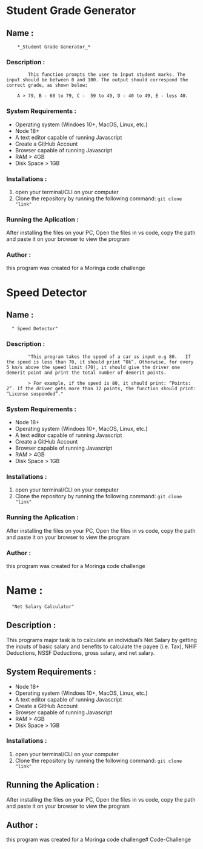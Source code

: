 # Student Grade Generator

## Name :
        *_Student Grade Generator_* 



### Description :    
            This function prompts the user to input student marks. The input should be between 0 and 100. The output should correspond the correct grade, as shown below: 

        A > 79, B - 60 to 79, C -  59 to 49, D - 40 to 49, E - less 40.


### System Requirements :
  - Operating system (Windoes 10+, MacOS, Linux, etc.)
  - Node 18+
  - A text editor capable of running Javascript
  - Create a GitHub  Account   
  - Browser capable of running Javascript  
  - RAM > 4GB 
  - Disk Space > 1GB          


### Installations :
 1. open your terminal/CLI on your computer
 2. Clone the repository by running the following command:
   `git clone "link"`

                  


### Running the Aplication :
 After installing the files on your PC, Open the files in vs code, copy the path and paste it on your browser to view the program

### Author :
this program was created for a Moringa code challenge




# Speed Detector

## Name :
      " Speed Detector"



### Description :    
            "This program takes the speed of a car as input e.g 80.   If the speed is less than 70, it should print “Ok”. Otherwise, for every 5 km/s above the speed limit (70), it should give the driver one demerit point and print the total number of demerit points.

            > For example, if the speed is 80, it should print: “Points: 2”. If the driver gets more than 12 points, the function should print: “License suspended”."


### System Requirements :
  - Node 18+
  - Operating system (Windoes 10+, MacOS, Linux, etc.)
  - A text editor capable of running Javascript
  - Create a GitHub  Account   
  - Browser capable of running Javascript  
  - RAM > 4GB 
  - Disk Space > 1GB                 


  ### Installations :
 1. open your terminal/CLI on your computer
 2. Clone the repository by running the following command:
   `git clone "link"`
                  


### Running the Aplication :
 After installing the files on your PC, Open the files in vs code, copy the path and paste it on your browser to view the program

### Author :
this program was created for a Moringa code challenge





# Name :
      "Net Salary Calculator"



## Description :    
This programs major task is to calculate an individual’s Net Salary by 
getting the inputs of basic salary and benefits to calculate the payee 
(i.e. Tax), NHIF Deductions, NSSF Deductions, gross salary, and net salary. 

                
## System Requirements :
  - Node 18+
  - Operating system (Windoes 10+, MacOS, Linux, etc.)
  - A text editor capable of running Javascript
  - Create a GitHub  Account   
  - Browser capable of running Javascript  
  - RAM > 4GB 
  - Disk Space > 1GB     


### Installations :
 1. open your terminal/CLI on your computer
 2. Clone the repository by running the following command:
   `git clone "link"`


## Running the Aplication :
 After installing the files on your PC, Open the files in vs code, copy the path and paste it on your browser to view the program



## Author :
this program was created for a Moringa code challenge# Code-Challenge
